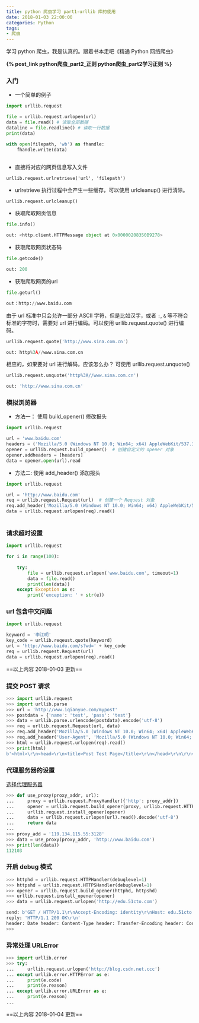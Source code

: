 ```yaml
---
title: python 爬虫学习 part1-urllib 库的使用
date: 2018-01-03 22:00:00
categories: Python
tags:
- 爬虫
---
```


学习 python 爬虫，我是认真的。跟着书本走吧《精通 Python 网络爬虫》

<!--more--> 

**{% post_link python爬虫_part2_正则 python爬虫_part2学习正则 %}**

### 入门

- 一个简单的例子
```python
import urllib.request

file = urllib.request.urlopen(url)
data = file.read() # 读取全部数据
dataline = file.readline() # 读取一行数据
print(data)

with open(filepath, 'wb') as fhandle:
    fhandle.write(data)
    
```


- 直接将对应的网页信息写入文件

`urllib.request.urlretrieve('url', 'filepath')`

- urlretrieve 执行过程中会产生一些缓存，可以使用 urlcleanup() 进行清除。

`urllib.request.urlcleanup()`

- 获取爬取网页信息

```python
file.info()

out: <http.client.HTTPMessage object at 0x00000208350B9278>
```
- 获取爬取网页状态码

```python
file.getcode()

out: 200
```

- 获取爬取网页的url

```python
file.geturl()

out：http://www.baidu.com
```

由于 url 标准中只会允许一部分 ASCII 字符，但是比如汉字，或者 `:`, `&` 等不符合标准的字符时，需要对 url 进行编码。可以使用 urllib.request.quote() 进行编码。

```python
urllib.request.quote('http://www.sina.com.cn')

out: http%3A//www.sina.com.cn
```

相应的，如果要对 url 进行解码，应该怎么办？ 可使用 urllib.request.unquote()

```python
urllib.request.unquote('http%3A//www.sina.com.cn')

out: 'http://www.sina.com.cn'
```

### 模拟浏览器

- 方法一： 使用 build_opener() 修改报头
 
```python
import urllib.request

url = 'www.baidu.com'
headers = ('Mozilla/5.0 (Windows NT 10.0; Win64; x64) AppleWebKit/537.36 (KHTML, like Gecko) Chrome/63.0.3239.84 Safari/537.36')
opener = urllib.request.build_opener()  # 创建自定义的 opener 对象
opener.addheaders = [headers]
data = opener.open(url).read

```

- 方法二: 使用 add_header() 添加报头

```python
import urllib.request

url = 'http://www.baidu.com'
req = urllib.request.Request(url)  # 创建一个 Request 对象
req.add_header('Mozilla/5.0 (Windows NT 10.0; Win64; x64) AppleWebKit/537.36 (KHTML, like Gecko) Chrome/63.0.3239.84 Safari/537.36')
data = urllib.request.urlopen(req).read()
    
```

### 请求超时设置

```python
import urllib.request

for i in range(100):
    
    try:
        file = urllib.request.urlopen('www.baidu.com', timeout=1)
        data = file.read()
        print(len(data))
    except Exception as e:
        print('exception: ' + str(e))

```

### url 包含中文问题

```python
import urllib.request

keyword = '李江明'
key_code = urllib.reqeust.quote(keyword)
url = 'http://www.baidu.com/s?wd=' + key_code
req = urllib.request.Request(url)
data = urllib.request.urlopen(req).read()

```

==以上内容 2018-01-03 更新==

### 提交 POST 请求

```python
>>> import urllib.request
>>> import urllib.parse
>>> url = 'http://www.iqianyue.com/mypost'
>>> postdata = {'name': 'test', 'pass': 'test'}
>>> data = urllib.parse.urlencode(postdata).encode('utf-8')
>>> req = urllib.request.Request(url, data)
>>> req.add_header('Mozilla/5.0 (Windows NT 10.0; Win64; x64) AppleWebKit/537.36 (KHTML, like Gecko) Chrome/63.0.3239.84 Safari/537.36')
>>> req.add_header('User-Agent', 'Mozilla/5.0 (Windows NT 10.0; Win64; x64) AppleWebKit/537.36 (KHTML, like Gecko) Chrome/63.0.3239.84 Safari/537.36')
>>> html = urllib.request.urlopen(req).read()
>>> print(html)
b'<html>\r\n<head>\r\n<title>Post Test Page</title>\r\n</head>\r\n\r\n<body>\r\n<form action="" method="post">\r\nname:<input name="name" type="text" /><br>\r\npasswd:<input name="pass" type="text" /><br>\r\n<input name="" type="submit" value="submit" />\r\n<br />\r\nyou input name is:test<br>you input passwd is:test</body>\r\n</html>'

```

### 代理服务器的设置

[选择代理服务器](http://www.xicidaili.com/)

```python
>>> def use_proxy(proxy_addr, url):
...     proxy = urllib.request.ProxyHandler({'http': proxy_addr})
...     opener = urllib.request.build_opener(proxy, urllib.request.HTTPHandler)
...     urllib.request.install_opener(opener)
...     data = urllib.request.urlopen(url).read().decode('utf-8')
...     return data
...
>>> proxy_add = '119.134.115.55:3128'
>>> data = use_proxy(proxy_addr, 'http://www.baidu.com')
>>> print(len(data))
112103

```

### 开启 debug 模式

```python
>>> httphd = urllib.request.HTTPHandler(debuglevel=1)
>>> httpshd = urllib.request.HTTPSHandler(debuglevel=1)
>>> opener = urllib.request.build_opener(httphd, httpshd)
>>> urllib.request.install_opener(opener)
>>> data = urllib.request.urlopen('http://edu.51cto.com')

send: b'GET / HTTP/1.1\r\nAccept-Encoding: identity\r\nHost: edu.51cto.com\r\nUser-Agent: Python-urllib/3.6\r\nConnection: close\r\n\r\n'
reply: 'HTTP/1.1 200 OK\r\n'
header: Date header: Content-Type header: Transfer-Encoding header: Connection header: Set-Cookie header: Server header: Vary header: Vary header: X-Powered-By header: Set-Cookie header: Set-Cookie header: Set-Cookie header: Load-Balancing header: Load-Balancing 
>>>

```

### 异常处理 URLError

```python
>>> import urllib.error
>>> try:
...     urllib.request.urlopen('http://blog.csdn.net.ccc')
... except urllib.error.HTTPError as e:
...     print(e.code)
...     print(e.reason)
... except urllib.error.URLError as e:
...     print(e.reason)
...

```



==以上内容 2018-01-04 更新==






